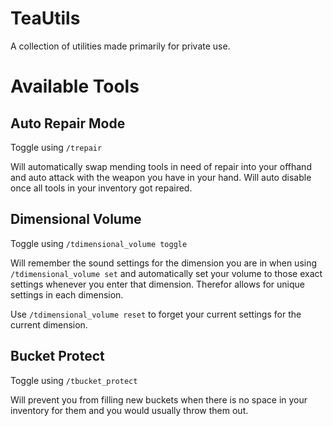 # TeaUtils

A collection of utilities made primarily for private use.

# Available Tools

## Auto Repair Mode

Toggle using `/trepair`

Will automatically swap mending tools in need of repair into your offhand and auto attack with the weapon you have in your hand.
Will auto disable once all tools in your inventory got repaired.

## Dimensional Volume

Toggle using `/tdimensional_volume toggle`

Will remember the sound settings for the dimension you are in when using `/tdimensional_volume set` and automatically set your volume to those exact settings whenever you enter that dimension.
Therefor allows for unique settings in each dimension.

Use `/tdimensional_volume reset` to forget your current settings for the current dimension.


## Bucket Protect

Toggle using `/tbucket_protect`

Will prevent you from filling new buckets when there is no space in your inventory for them and you would usually throw them out.
